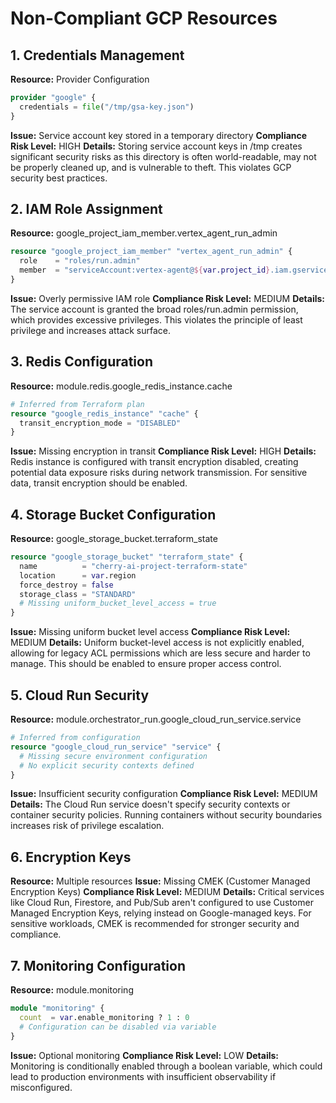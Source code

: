 # Non-Compliant GCP Resources

## 1. Credentials Management
**Resource:** Provider Configuration
```terraform
provider "google" {
  credentials = file("/tmp/gsa-key.json")
}
```
**Issue:** Service account key stored in a temporary directory
**Compliance Risk Level:** HIGH
**Details:** Storing service account keys in /tmp creates significant security risks as this directory is often world-readable, may not be properly cleaned up, and is vulnerable to theft. This violates GCP security best practices.

## 2. IAM Role Assignment
**Resource:** google_project_iam_member.vertex_agent_run_admin
```terraform
resource "google_project_iam_member" "vertex_agent_run_admin" {
  role    = "roles/run.admin"
  member  = "serviceAccount:vertex-agent@${var.project_id}.iam.gserviceaccount.com"
}
```
**Issue:** Overly permissive IAM role
**Compliance Risk Level:** MEDIUM
**Details:** The service account is granted the broad roles/run.admin permission, which provides excessive privileges. This violates the principle of least privilege and increases attack surface.

## 3. Redis Configuration
**Resource:** module.redis.google_redis_instance.cache
```terraform
# Inferred from Terraform plan
resource "google_redis_instance" "cache" {
  transit_encryption_mode = "DISABLED"
}
```
**Issue:** Missing encryption in transit
**Compliance Risk Level:** HIGH
**Details:** Redis instance is configured with transit encryption disabled, creating potential data exposure risks during network transmission. For sensitive data, transit encryption should be enabled.

## 4. Storage Bucket Configuration
**Resource:** google_storage_bucket.terraform_state
```terraform
resource "google_storage_bucket" "terraform_state" {
  name          = "cherry-ai-project-terraform-state"
  location      = var.region
  force_destroy = false
  storage_class = "STANDARD"
  # Missing uniform_bucket_level_access = true
}
```
**Issue:** Missing uniform bucket level access
**Compliance Risk Level:** MEDIUM
**Details:** Uniform bucket-level access is not explicitly enabled, allowing for legacy ACL permissions which are less secure and harder to manage. This should be enabled to ensure proper access control.

## 5. Cloud Run Security
**Resource:** module.orchestrator_run.google_cloud_run_service.service
```terraform
# Inferred from configuration
resource "google_cloud_run_service" "service" {
  # Missing secure environment configuration
  # No explicit security contexts defined
}
```
**Issue:** Insufficient security configuration
**Compliance Risk Level:** MEDIUM
**Details:** The Cloud Run service doesn't specify security contexts or container security policies. Running containers without security boundaries increases risk of privilege escalation.

## 6. Encryption Keys
**Resource:** Multiple resources
**Issue:** Missing CMEK (Customer Managed Encryption Keys)
**Compliance Risk Level:** MEDIUM
**Details:** Critical services like Cloud Run, Firestore, and Pub/Sub aren't configured to use Customer Managed Encryption Keys, relying instead on Google-managed keys. For sensitive workloads, CMEK is recommended for stronger security and compliance.

## 7. Monitoring Configuration
**Resource:** module.monitoring
```terraform
module "monitoring" {
  count  = var.enable_monitoring ? 1 : 0
  # Configuration can be disabled via variable
}
```
**Issue:** Optional monitoring
**Compliance Risk Level:** LOW
**Details:** Monitoring is conditionally enabled through a boolean variable, which could lead to production environments with insufficient observability if misconfigured.
